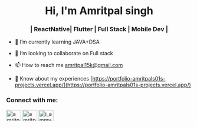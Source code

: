 <h1 align="center">Hi, I'm Amritpal singh</h1>
<h3 align="center">| ReactNative| Flutter | Full Stack | Mobile Dev |</h3>

- 🌱 I’m currently learning JAVA+DSA

- 👯 I’m looking to collaborate on Full stack

- 📫 How to reach me amritpal15k@gmail.com

- 📄 Know about my experiences [https://portfolio-amritpals01s-projects.vercel.app/](https://portfolio-amritpals01s-projects.vercel.app/)

<h3 align="left">Connect with me:</h3>
<p align="left">
<a href="https://linkedin.com/in/amritpal-singh001" target="blank"><img align="center" src="https://raw.githubusercontent.com/rahuldkjain/github-profile-readme-generator/master/src/images/icons/Social/linked-in-alt.svg" alt="amritpal-singh001" height="30" width="40" /></a>
<a href="https://fb.com/amritpal singh" target="blank"><img align="center" src="https://raw.githubusercontent.com/rahuldkjain/github-profile-readme-generator/master/src/images/icons/Social/facebook.svg" alt="amritpal singh" height="30" width="40" /></a>
<a href="https://instagram.com/i_ammy01" target="blank"><img align="center" src="https://raw.githubusercontent.com/rahuldkjain/github-profile-readme-generator/master/src/images/icons/Social/instagram.svg" alt="i_ammy01" height="30" width="40" /></a>
</p>
